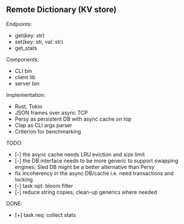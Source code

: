 ## Remote Dictionary (KV store)

Endpoints:
- get(key: str)
- set(key: str, val: str)
- get_stats

Components:
- CLI bin
- client lib
- server bin

Implementation:
- Rust, Tokio
- JSON frames over async TCP
- Persy as persistent DB with async cache on top
- Clap as CLI args parser
- Criterion for benchmarking

TODO:
* [-] the async cache needs LRU eviction and size limit
* [-] the DB interface needs to be more generic to support swapping engines; Sled DB might be a better alternative than Persy  
* fix incoherency in the async DB/cache i.e. need transactions and locking   
* [-] task opt: bloom filter
* [-] reduce string copies; clean-up generics where needed

DONE:
* [+] task req: collect stats 
